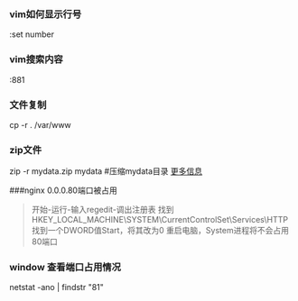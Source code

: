 ### vim如何显示行号
:set number

### vim搜索内容
:881

### 文件复制
cp -r . /var/www

### zip文件
zip -r mydata.zip mydata #压缩mydata目录
[更多信息](http://www.cnblogs.com/lucyjiayou/archive/2011/12/25/2301046.html)

###nginx 0.0.0.80端口被占用
>开始-运行-输入regedit-调出注册表
找到HKEY_LOCAL_MACHINE\SYSTEM\CurrentControlSet\Services\HTTP
找到一个DWORD值Start，将其改为0
重启电脑，System进程将不会占用80端口


### window 查看端口占用情况
netstat -ano | findstr "81"